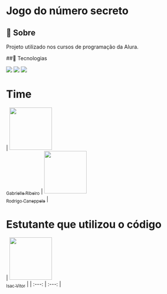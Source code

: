 <h1>Jogo do número secreto</h1>

<h2>🔖 Sobre</h2>
<p>Projeto utilizado nos cursos de programação da Alura.</p>

##🚀 Tecnologias
<div>
<img src="https://img.shields.io/badge/HTML-239120?style=for-the-badge&logo=html5&logoColor=white">
<img src="https://img.shields.io/badge/CSS-239120?&style=for-the-badge&logo=css3&logoColor=white">
<img src="https://img.shields.io/badge/JavaScript-F7DF1E?style=for-the-badge&logo=javascript&logoColor=black">
</div>

# Time

| [<img loading="lazy" src="https://avatars.githubusercontent.com/u/33001620?v=4" width=115><br><sub>Gabrielle Ribeiro</sub>](https://github.com/gabrielle-ribeiro) |  [<img loading="lazy" src="https://avatars.githubusercontent.com/u/522931?v=4" width=115><br><sub>Rodrigo Caneppele</sub>](https://github.com/rcaneppele) |

# Estutante que utilizou o código

| [<img loading="lazy" src="https://avatars.githubusercontent.com/u/219208466?v=4" width=115><br><sub>Isac Vitor</sub>](https://github.com/Isac-Vitor) |
| :---: | :---: |
